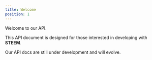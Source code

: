 ```yaml
---
title: Welcome
position: 1
---
```


Welcome to our API.

This API document is designed for those interested in developing with **STEEM**. 

Our API docs are still under development and will evolve.

